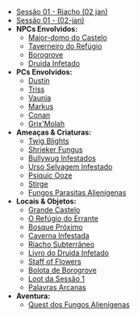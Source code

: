 
- [Sessão 01 - Riacho (02 jan)](sessao_01_-_riacho_(02-jan).md)
- [Sessão 01 - (02-jan)](sessao_01__(02-jan).md)
- **NPCs Envolvidos:**
	- [Major-domo do Castelo](majordomo_castelo.md)
	- [Taverneiro do Refúgio](taberneiro_refugio.md)
	- [Borogrove](borogrove.md)
	- [Druida Infetado](druida_infestado.md)
- **PCs Envolvidos:**
	- [Dustin](dustin.md)
	- [Triss](triss.md)
	- [Vaunia](vaunia.md)
	- [Markus](markus.md)
	- [Conan](conan.md)
	- [Grix'Molah](grix_molah.md)
- **Ameaças & Criaturas:**
	- [Twig Blights](borogrove_twig_blights.md)
	- [Shrieker Fungus](shrieker_fungus.md)
	- [Bullywug Infestados](bullywug_infestados.md)
	- [Urso Selvagem Infestado](urso_infestado.md)
	- [Psiquic Ooze](psiquic_ooze.md)
	- [Stirge](stirge.md)
	- [Fungos Parasitas Alienígenas](fungos_parasitas_alienigenas.md)
- **Locais & Objetos:**
	- [Grande Castelo](grande_castelo.md)
	- [O Refúgio do Errante](refugio_do_errante.md)
	- [Bosque Próximo](bosque_proximo.md)
	- [Caverna Infestada](caverna_infestada.md)
	- [Riacho Subterrâneo](riacho_subterraneo.md)
	- [Livro do Druida Infetado](livro_druida.md)
	- [Staff of Flowers](staff_of_flowers.md)
	- [Bolota de Borogrove](acorn_borogrove.md)
	- [Loot da Sessão 1](loot_sessao1.md)
	- [Palavras Arcanas](palavras_arcanas.md)
- **Aventura:**
	- [Quest dos Fungos Alienígenas](quest_dos_fungos.md)